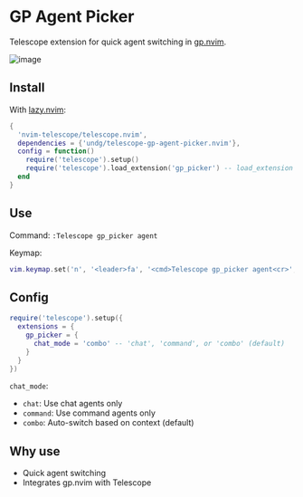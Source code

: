 # GP Agent Picker

Telescope extension for quick agent switching in [gp.nvim](https://github.com/Robitx/gp.nvim).

![image](https://github.com/user-attachments/assets/aa4e7034-deba-4867-b134-ff46561515bb)

## Install

With [lazy.nvim](https://github.com/folke/lazy.nvim):

```lua
{
  'nvim-telescope/telescope.nvim',
  dependencies = {'undg/telescope-gp-agent-picker.nvim'},
  config = function()
    require('telescope').setup()
    require('telescope').load_extension('gp_picker') -- load_extension AFTER telescope.setup!!!
  end
}
```

## Use

Command: `:Telescope gp_picker agent`

Keymap:
```lua
vim.keymap.set('n', '<leader>fa', '<cmd>Telescope gp_picker agent<cr>', {desc = 'GP Agent Picker'})
```

## Config

```lua
require('telescope').setup({
  extensions = {
    gp_picker = {
      chat_mode = 'combo' -- 'chat', 'command', or 'combo' (default)
    }
  }
})
```

`chat_mode`:
- `chat`: Use chat agents only
- `command`: Use command agents only  
- `combo`: Auto-switch based on context (default)

## Why use

- Quick agent switching
- Integrates gp.nvim with Telescope

